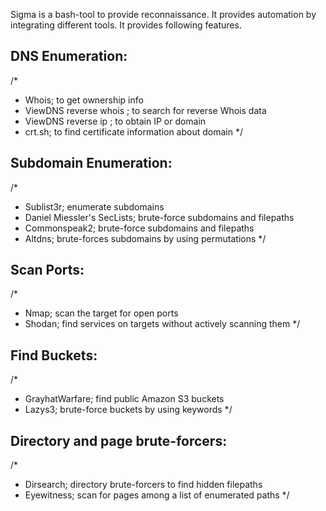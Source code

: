Sigma is a bash-tool to provide reconnaissance. It provides automation by integrating
different tools. It provides following features.

## DNS Enumeration:
/*
  - Whois; to get ownership info
  - ViewDNS reverse whois ; to search for reverse Whois data
  - ViewDNS reverse ip ; to obtain IP or domain
  - crt.sh; to find certificate information about domain
*/ 

## Subdomain Enumeration:
/*
  - Sublist3r; enumerate subdomains
  - Daniel Miessler's SecLists; brute-force subdomains and filepaths
  - Commonspeak2; brute-force subdomains and filepaths
  - Altdns; brute-forces subdomains by using permutations
*/

## Scan Ports:

/*
  - Nmap; scan the target for open ports
  - Shodan; find services on targets without actively scanning them
*/

## Find Buckets:
/*
  - GrayhatWarfare; find public Amazon S3 buckets
  - Lazys3; brute-force buckets by using keywords
*/

## Directory and page brute-forcers:
/*
  - Dirsearch; directory brute-forcers to find hidden filepaths
  - Eyewitness; scan for pages among a list of enumerated paths
*/


